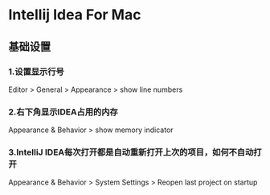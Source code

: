 # Intellij Idea For Mac

## 基础设置
### 1.设置显示行号
Editor > General > Appearance > show line numbers

### 2.右下角显示IDEA占用的内存
Appearance & Behavior > show memory indicator

### 3.IntelliJ IDEA每次打开都是自动重新打开上次的项目，如何不自动打开
Appearance & Behavior > System Settings > Reopen last project on startup